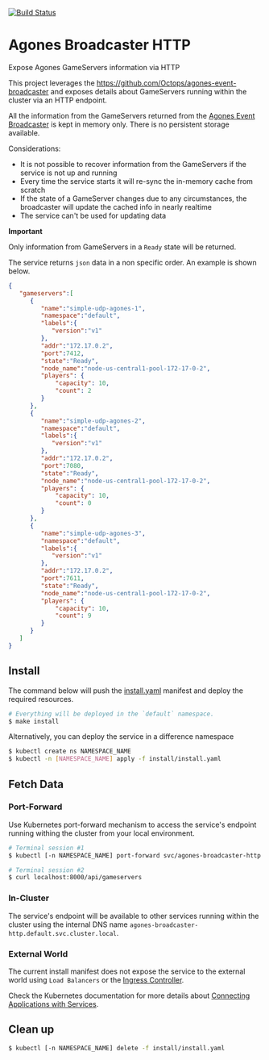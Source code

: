 [![Build Status](https://travis-ci.org/Octops/agones-broadcaster-http.svg?branch=master)](https://travis-ci.org/Octops/agones-broadcaster-http)

# Agones Broadcaster HTTP
Expose Agones GameServers information via HTTP

This project leverages the https://github.com/Octops/agones-event-broadcaster and exposes details about GameServers running within the cluster via an HTTP endpoint.

All the information from the GameServers returned from the [Agones Event Broadcaster](https://github.com/Octops/agones-event-broadcaster) is kept in memory only. There is no persistent storage available.

Considerations:
- It is not possible to recover information from the GameServers if the service is not up and running
- Every time the service starts it will re-sync the in-memory cache from scratch
- If the state of a GameServer changes due to any circumstances, the broadcaster will update the cached info in nearly realtime 
- The service can't be used for updating data

**Important**

Only information from GameServers in a `Ready` state will be returned.

The service returns `json` data in a non specific order. An example is shown below.
```json
{
   "gameservers":[
      {
         "name":"simple-udp-agones-1",
         "namespace":"default",
         "labels":{
            "version":"v1"
         },
         "addr":"172.17.0.2",
         "port":7412,
         "state":"Ready",
         "node_name":"node-us-central1-pool-172-17-0-2",
         "players": {
             "capacity": 10,
             "count": 2
         }
      },
      {
         "name":"simple-udp-agones-2",
         "namespace":"default",
         "labels":{
            "version":"v1"
         },
         "addr":"172.17.0.2",
         "port":7080,
         "state":"Ready",
         "node_name":"node-us-central1-pool-172-17-0-2",
         "players": {
             "capacity": 10,
             "count": 0
         }
      },
      {
         "name":"simple-udp-agones-3",
         "namespace":"default",
         "labels":{
            "version":"v1"
         },
         "addr":"172.17.0.2",
         "port":7611,
         "state":"Ready",
         "node_name":"node-us-central1-pool-172-17-0-2",
         "players": {
             "capacity": 10,
             "count": 9
         }        
      }
   ]
}
```

## Install

The command below will push the [install.yaml](install/install.yaml) manifest and deploy the required resources. 

```bash
# Everything will be deployed in the `default` namespace.
$ make install
```

Alternatively, you can deploy the service in a difference namespace

```bash
$ kubectl create ns NAMESPACE_NAME
$ kubectl -n [NAMESPACE_NAME] apply -f install/install.yaml
```

## Fetch Data

### Port-Forward

Use Kubernetes port-forward mechanism to access the service's endpoint running withing the cluster from your local environment.

```bash
# Terminal session #1
$ kubectl [-n NAMESPACE_NAME] port-forward svc/agones-broadcaster-http 8000

# Terminal session #2
$ curl localhost:8000/api/gameservers
```

### In-Cluster

The service's endpoint will be available to other services running within the cluster using the internal DNS name `agones-broadcaster-http.default.svc.cluster.local`.

### External World

The current install manifest does not expose the service to the external world using `Load Balancers` or the [Ingress Controller](https://kubernetes.io/docs/concepts/services-networking/ingress-controllers/).

Check the Kubernetes documentation for more details about [Connecting Applications with Services](https://kubernetes.io/docs/concepts/services-networking/connect-applications-service/).  

## Clean up

```bash
$ kubectl [-n NAMESPACE_NAME] delete -f install/install.yaml
```
